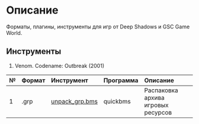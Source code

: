 # Описание

Форматы, плагины, инструменты для игр от Deep Shadows и GSC Game World.

## Инструменты

1. Venom. Codename: Outbreak (2001)

| № | Формат  | Инструмент |  Программа   |   Описание |
| :--- | :--------- | :----------- | :---------- | :---------- | 
| 1 | .grp | [unpack_grp.bms]()  | quickbms  | Распаковка архива игровых ресурсов |